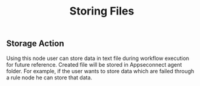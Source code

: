 ﻿---
title: "Storing Files"
toc: true
tag: 
     - developers
     - actions
category: "Workflow"
menus: 
    nodesaction:
        icon: fa fa-link
        title: "Storage" 
        identifier: nodesactionstorage
---

##  Storage Action 

Using this node user can store data in text file during workflow execution for future reference. Created file will be stored in Appseconnect agent folder. For example, if the user wants to store data which are failed through a rule node he can store that data.